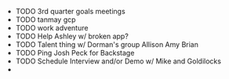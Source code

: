 - TODO 3rd quarter goals meetings
- TODO tanmay gcp
- TODO work adventure
- TODO Help Ashley w/ broken app?
- TODO Talent thing w/ Dorman's group Allison Amy Brian
- TODO Ping Josh Peck for Backstage
- TODO Schedule Interview and/or Demo w/ Mike and Goldilocks
-